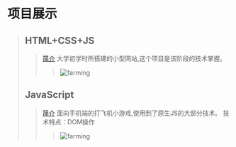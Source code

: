 # 项目展示
>## HTML+CSS+JS
>>[简介]: https://rgun9.github.io/farming "种地项目"
[简介] 大学初学时所搭建的小型网站,这个项目是该阶段的技术掌握。
>>>![farming](https://rgun9.github.io/img/farming.png)
>## JavaScript
>>[简介]: https://rgun9.github.io/plan "面向手机端的打飞机小游戏"
[简介] 面向手机端的打飞机小游戏,使用到了原生JS的大部分技术。
技术特点：DOM操作
>>>![farming](https://rgun9.github.io/img/plan.png)